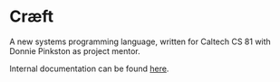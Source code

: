 # Cr&#230;ft

A new systems programming language, written for Caltech CS 81 with Donnie
Pinkston as project mentor.

Internal documentation can be found [here](http://iankuehne.com/craeft).
